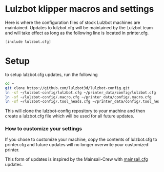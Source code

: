 # Lulzbot klipper macros and settings

Here is where the configuration files of stock Lulzbot machines are maintained. Updates to lulzbot.cfg will be maintained by the Lulzbot team and will take effect as long as the following line is located in printer.cfg.

```
[include lulzbot.cfg]
```

# Setup

to setup lulzbot.cfg updates, run the following

```sh
cd ~
git clone https://github.com/lulzbot3d/lulzbot-config.git
ln -sf ~/lulzbot-config/lulzbot.cfg ~/printer_data/config/lulzbot.cfg
ln -sf ~/lulzbot-config/.macro.cfg ~/printer_data/config/.macro.cfg
ln -sf ~/lulzbot-config/.tool_heads.cfg ~/printer_data/config/.tool_heads.cfg
```

This will clone the lulzbot-config repository to your machine and then create a lulzbot.cfg file which will be used for all future updates.

### How to customize your settings

If you chose to customize your machine, copy the contents of lulzbot.cfg to printer.cfg and future updates will no longer overwrite your customized printer.


This form of updates is inspired by the Mainsail-Crew with [mainsail.cfg](https://github.com/mainsail-crew/mainsail-config) updates.
